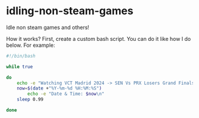 # idling-non-steam-games
Idle non steam games and others!


How it works?
First, create a custom bash script. You can do it like how I do below.
For example: 

```Bash
#!/bin/bash

while true

do
	echo -e "Watching VCT Madrid 2024 -> SEN Vs PRX Losers Grand Finals!"
	now=$(date +"%Y-%m-%d %H:%M:%S")
    	echo -e "Date & Time: $now\n"
	sleep 0.99

done
```
